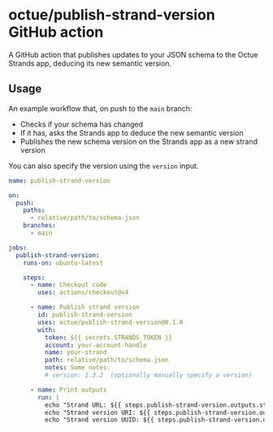 # octue/publish-strand-version GitHub action
A GitHub action that publishes updates to your JSON schema to the Octue Strands app, deducing its new semantic version.

## Usage
An example workflow that, on push to the `main` branch:
- Checks if your schema has changed
- If it has, asks the Strands app to deduce the new semantic version
- Publishes the new schema version on the Strands app as a new strand version

You can also specify the version using the `version` input.

```yaml
name: publish-strand-version

on:
  push:
    paths:
      - relative/path/to/schema.json
    branches:
      - main

jobs:
  publish-strand-version:
    runs-on: ubuntu-latest

    steps:
      - name: Checkout code
        uses: actions/checkout@v4

      - name: Publish strand version
        id: publish-strand-version
        uses: octue/publish-strand-version@0.1.0
        with:
          token: ${{ secrets.STRANDS_TOKEN }}
          account: your-account-handle
          name: your-strand
          path: relative/path/to/schema.json
          notes: Some notes.
          # version: 1.3.2  (optionally manually specify a version)

      - name: Print outputs
        run: |
          echo "Strand URL: ${{ steps.publish-strand-version.outputs.strand_url }}"
          echo "Strand version URI: ${{ steps.publish-strand-version.outputs.strand_version_uri }}"
          echo "Strand version UUID: ${{ steps.publish-strand-version.outputs.strand_version_uuid }}"
```
